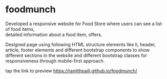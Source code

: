# foodmunch
Developed a responsive website for Food Store where users can see a list of food items,    
detailed information about a food item, offers.

Designed page using following HTML structure elements like li, header, article, footer elements 
and different bootstrap components to show different sections in the website and different
bootstrap classes for responsiveness through mobile-first approach.

tap the link to preview https://ranjithpaili.github.io/foodmunch/ 
